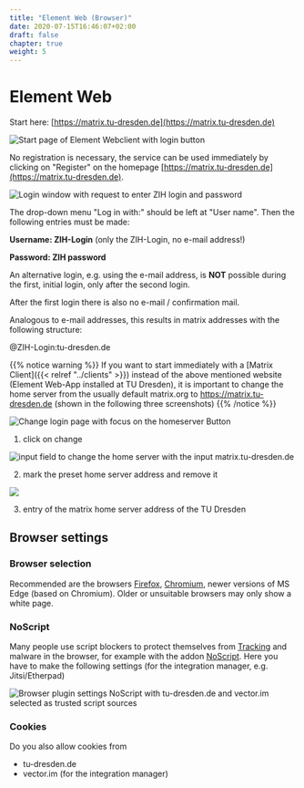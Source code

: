 ```yaml
---
title: "Element Web (Browser)"
date: 2020-07-15T16:46:07+02:00
draft: false
chapter: true
weight: 5
---
```


# Element Web
Start here: [https://matrix.tu-dresden.de](https://matrix.tu-dresden.de) 

![Start page of Element Webclient with login button](/images/01_Welcome_en.png)

No registration is necessary, the service can be used immediately by clicking on "Register" on the homepage [https://matrix.tu-dresden.de](https://matrix.tu-dresden.de).

![Login window with request to enter ZIH login and password](/images/02_Login1_en.png)

The drop-down menu "Log in with:" should be left at "User name". Then the following entries must be made:

**Username: ZIH-Login** (only the ZIH-Login, no e-mail address!)

**Password: ZIH password**

An alternative login, e.g. using the e-mail address, is **NOT** possible during the first, initial login, only after the second login.

After the first login there is also no e-mail / confirmation mail.

Analogous to e-mail addresses, this results in matrix addresses with the following structure:

@ZIH-Login:tu-dresden.de

{{% notice warning %}}
If you want to start immediately with a [Matrix Client]({{< relref "../clients" >}}) instead of the above mentioned website (Element Web-App installed at TU Dresden), it is important to change the home server from the usually default matrix.org to https://matrix.tu-dresden.de (shown in the following three screenshots)
{{% /notice %}}

![Change login page with focus on the homeserver Button](/images/02_Login2_en.png)

1. click on change

![input field to change the home server with the input matrix.tu-dresden.de](/images/02_Login3_en.png)

2. mark the preset home server address and remove it

![](/images/02_Login4_en.png)

3. entry of the matrix home server address of the TU Dresden

## Browser settings

### Browser selection

Recommended are the browsers [Firefox](https://www.mozilla.org/de/firefox/new/), [Chromium](https://www.chromium.org/getting-involved/download-chromium), newer versions of MS Edge (based on Chromium). Older or unsuitable browsers may only show a white page.

### NoScript

Many people use script blockers to protect themselves from [Tracking](https://tu-dresden.de/tu-dresden/newsportal/news/datenschutz-beim-website-tracking) and malware in the browser, for example with the addon [NoScript](https://addons.mozilla.org/de/firefox/addon/noscript/). Here you have to make the following settings (for the integration manager, e.g. Jitsi/Etherpad)

![Browser plugin settings NoScript with tu-dresden.de and vector.im selected as trusted script sources](/images/10_Sicherheit2_en.png)

### Cookies

Do you also allow cookies from

- tu-dresden.de
- vector.im (for the integration manager)
